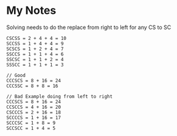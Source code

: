 # My Notes

Solving needs to do the replace from right to left for any CS to SC

```
CSCSS = 2 + 4 + 4 = 10
SCCSS = 1 + 4 + 4 = 9
SCSCS = 1 + 2 + 4 = 7
SSCCS = 1 + 1 + 4 = 6
SSCSC = 1 + 1 + 2 = 4
SSSCC = 1 + 1 + 1 = 3 
```


```
// Good
CCCSCS = 8 + 16 = 24 
CCCSSC = 8 + 8 = 16

// Bad Example doing from left to right
CCCSCS = 8 + 16 = 24
CCSCCS = 4 + 16 = 20 
CSCCCS = 2 + 16 = 18 
SCCCCS = 1 + 16 = 17
SCCCSC = 1 + 8 = 9 
SCCSCC = 1 + 4 = 5
```
